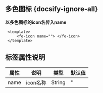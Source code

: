 ## 多色图标 {docsify-ignore-all}
 
**以多色图标的icon名传入name**

```
 <template>
     <fe-icon name=""> </fe-icon>
 </template>   
```


 
## 标签属性说明

| 属性 | 说明 | 类型 | 默认值 |
| --- | --- | --- | --- |
| name | icon名称 | String | ''   |



 
